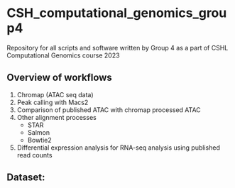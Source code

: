 # CSH_computational_genomics_group4
Repository for all scripts and software written by Group 4 as a part of CSHL Computational Genomics course 2023 

## Overview of workflows
1. Chromap (ATAC seq data)
2. Peak calling with Macs2
3. Comparison of published ATAC with chromap processed ATAC
4. Other alignment processes
   * STAR
   * Salmon
   * Bowtie2
5. Differential expression analysis for RNA-seq analysis using published read counts

## Dataset:

